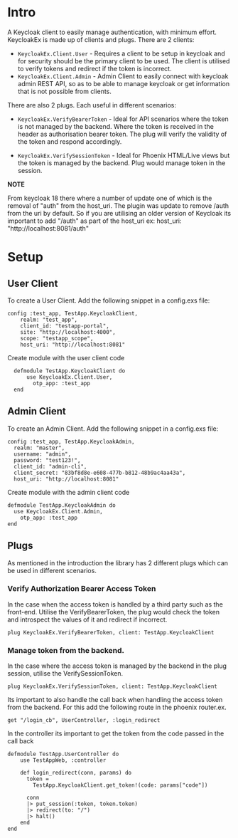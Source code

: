 # Intro

A Keycloak client to easily manage authentication, with minimum effort. KeycloakEx is made up of clients and plugs. There are 2 clients:

* `KeycloakEx.Client.User` - Requires a client to be setup in keycloak and for security should be the primary client to be used. The client is utilised to verify tokens and redirect if the token is incorrect.
* `KeycloakEx.Client.Admin` - Admin Client to easily connect with keycloak admin REST API, so as to be able to manage keycloak or get information that is not possible from clients.

There are also 2 plugs. Each useful in different scenarios:

* `KeycloakEx.VerifyBearerToken` - Ideal for API scenarios where the token is not managed by the backend. Where the token is received in the header  as authorisation bearer token. The plug will verify the validity of the token and respond accordingly.
        
* `KeycloakEx.VerifySessionToken` - Ideal for Phoenix HTML/Live views but the token is managed by the backend. Plug would manage token in the session.
  
**NOTE**

  From keycloak 18 there where a number of update one of which is the removal of "auth" from the host_uri.
  The plugin was update to remove /auth from the uri by default. So if you are utilising an older version of
  Keycloak its important to add "/auth" as part of the host_uri ex:  host_uri: "http://localhost:8081/auth"

# Setup

## User Client

To create a User Client. Add the following snippet in a config.exs file:

    config :test_app, TestApp.KeycloakClient,
        realm: "test_app",
        client_id: "testapp-portal",
        site: "http://localhost:4000",
        scope: "testapp_scope",
        host_uri: "http://localhost:8081"

Create module with the user client code

      defmodule TestApp.KeycloakClient do
          use KeycloakEx.Client.User,
            otp_app: :test_app
      end

## Admin Client

  To create an Admin Client. Add the following snippet in a config.exs file:

    config :test_app, TestApp.KeycloakAdmin,
      realm: "master",
      username: "admin",
      password: "test123!",
      client_id: "admin-cli",
      client_secret: "83bf8d8e-e608-477b-b812-48b9ac4aa43a",
      host_uri: "http://localhost:8081"

  Create module with the admin client code

    defmodule TestApp.KeycloakAdmin do
      use KeycloakEx.Client.Admin,
        otp_app: :test_app
    end

## Plugs

As mentioned in the introduction the library has 2 different plugs which can be used in different scenarios.

### Verify Authorization Bearer Access Token

In the case when the access token is handled by a third party such as the front-end. Utilise the VerifyBearerToken, the plug would check the token and introspect the values of it and redirect if incorrect.

    plug KeycloakEx.VerifyBearerToken, client: TestApp.KeycloakClient

### Manage token from the backend.

In the case where the access token is managed by the backend in the plug session, utilise the VerifySessionToken.

    plug KeycloakEx.VerifySessionToken, client: TestApp.KeycloakClient

Its important to also handle the call back when handling the access token from the backend. For this add the following route in the phoenix router.ex.

    get "/login_cb", UserController, :login_redirect

In the controller its important to get the token from the code passed in the call back

    defmodule TestApp.UserController do
        use TestAppWeb, :controller

        def login_redirect(conn, params) do
          token =
            TestApp.KeycloakClient.get_token!(code: params["code"])

          conn
          |> put_session(:token, token.token)
          |> redirect(to: "/")
          |> halt()
        end
    end